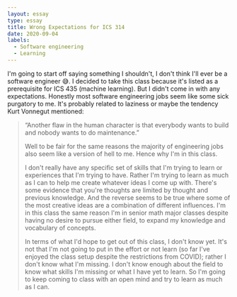 ```yaml
---
layout: essay
type: essay
title: Wrong Expectations for ICS 314
date: 2020-09-04
labels:
  - Software engineering
  - Learning
---
```

I'm going to start off saying something I shouldn't, I don't think I'll ever be a software engineer 😅. I decided to take this class because it's listed as a prerequisite for ICS 435 (machine learning). But I didn't come in with any expectations. Honestly most software engineering jobs seem like some sick purgatory to me. It's probably related to laziness or maybe the tendency Kurt Vonnegut mentioned:
<blockquote> “Another flaw in the human character is that everybody wants to build and nobody wants to do maintenance.”
<p>
  Well to be fair for the same reasons the majority of engineering jobs also seem like a version of hell to me. Hence why I'm in this class. 

I don't really have any specific set of skills that I'm trying to learn or experiences that I'm trying to have. Rather I'm trying to learn as much as I can to help me create whatever ideas I come up with. There's some evidence that you're thoughts are limited by thought and previous knowledge. And the reverse seems to be true where some of the most creative ideas are a combination of different influences. I'm in this class the same reason I'm in senior math major classes despite having no desire to pursue either field, to expand my knowledge and vocabulary of concepts.

In terms of what I'd hope to get out of this class, I don't know yet. It's not that I'm not going to put in the effort or not learn (so far I've enjoyed the class setup despite the restrictions from COVID); rather I don't know what I'm missing. I don't know enough about the field to know what skills I'm missing or what I have yet to learn. So I'm going to keep coming to class with an open mind and try to learn as much as I can.
